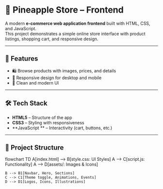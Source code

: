 # 🍍 Pineapple Store – Frontend

A modern **e-commerce web application frontend** built with HTML, CSS, and JavaScript.  
This project demonstrates a simple online store interface with product listings, shopping cart, and responsive design.

---

## 🚀 Features
- 🛍️ Browse products with images, prices, and details  
- 📱 Responsive design for desktop and mobile  
- 🎨 Clean and modern UI  

---

## 🛠️ Tech Stack
- **HTML5** – Structure of the app  
- **CSS3** – Styling with responsiveness  
- **JavaScript ** – Interactivity (cart, buttons, etc.)  

---

## 📂 Project Structure
flowchart TD
    A[index.html] --> B[style.css: UI Styles]
    A --> C[script.js: Functionality]
    A --> D[assets/: Images & Icons]

    B --> B1[Navbar, Hero, Sections]
    C --> C1[Theme toggle, Animations, Events]
    D --> D1[Logos, Icons, Illustrations]

